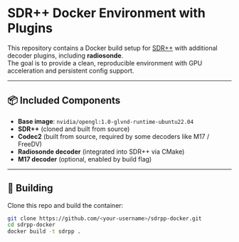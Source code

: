 # SDR++ Docker Environment with Plugins

This repository contains a Docker build setup for [SDR++](https://github.com/AlexandreRouma/SDRPlusPlus) with additional decoder plugins, including **radiosonde**.  
The goal is to provide a clean, reproducible environment with GPU acceleration and persistent config support.

---

## 📦 Included Components
- **Base image**: `nvidia/opengl:1.0-glvnd-runtime-ubuntu22.04`
- **SDR++** (cloned and built from source)
- **Codec2** (built from source, required by some decoders like M17 / FreeDV)
- **Radiosonde decoder** (integrated into SDR++ via CMake)
- **M17 decoder** (optional, enabled by build flag)

---

## 🚀 Building

Clone this repo and build the container:

```bash
git clone https://github.com/<your-username>/sdrpp-docker.git
cd sdrpp-docker
docker build -t sdrpp .
